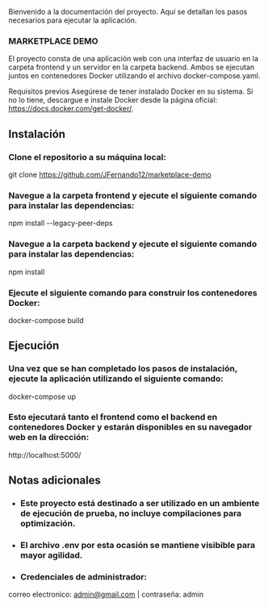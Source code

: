 Bienvenido a la documentación del proyecto. Aquí se detallan los pasos necesarios para ejecutar la aplicación.

### MARKETPLACE DEMO

El proyecto consta de una aplicación web con una interfaz de usuario en la carpeta frontend y un servidor en la carpeta backend. Ambos se ejecutan juntos en contenedores Docker utilizando el archivo docker-compose.yaml.

Requisitos previos
Asegúrese de tener instalado Docker en su sistema. Si no lo tiene, descargue e instale Docker desde la página oficial: https://docs.docker.com/get-docker/.

## Instalación

### Clone el repositorio a su máquina local:

git clone https://github.com/JFernando12/marketplace-demo

### Navegue a la carpeta frontend y ejecute el siguiente comando para instalar las dependencias:

npm install --legacy-peer-deps

### Navegue a la carpeta backend y ejecute el siguiente comando para instalar las dependencias:

npm install

### Ejecute el siguiente comando para construir los contenedores Docker:

docker-compose build

## Ejecución

### Una vez que se han completado los pasos de instalación, ejecute la aplicación utilizando el siguiente comando:

docker-compose up

### Esto ejecutará tanto el frontend como el backend en contenedores Docker y estarán disponibles en su navegador web en la dirección:

http://localhost:5000/

## Notas adicionales

- ### Este proyecto está destinado a ser utilizado en un ambiente de ejecución de prueba, no incluye compilaciones para optimización.

- ### El archivo .env por esta ocasión se mantiene visibible para mayor agilidad.

- ### Credenciales de administrador:

correo electronico: admin@gmail.com |
contraseña: admin
